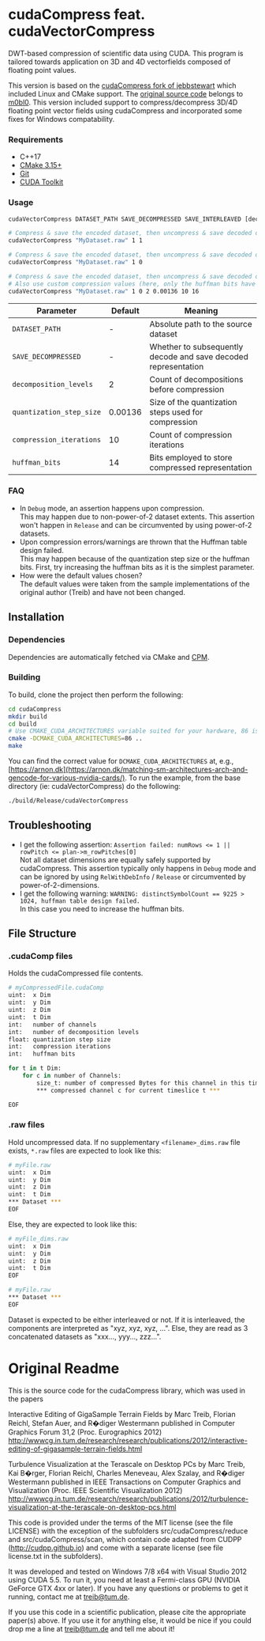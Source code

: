 # cudaCompress feat. cudaVectorCompress

DWT-based compression of scientific data using CUDA.
This program is tailored towards application on 3D and 4D vectorfields composed of floating point values.

This version is based on the [cudaCompress fork of jebbstewart](https://github.com/jebbstewart/cudaCompress) which included Linux and CMake support.
The [original source code](https://github.com/m0bl0/cudaCompress) belongs to [m0bl0](https://github.com/m0bl0).
This version included support to compress/decompress 3D/4D floating point vector fields using cudaCompress and incorporated some fixes for Windows compatability.

### Requirements

- C++17
- [CMake 3.15+](https://cmake.org/)
- [Git](https://git-scm.com/)
- [CUDA Toolkit](https://developer.nvidia.com/cuda-toolkit)

### Usage

```bash
cudaVectorCompress DATASET_PATH SAVE_DECOMPRESSED SAVE_INTERLEAVED [decomposition_levels (2)] [quantization_step_size (0.00136)] [compression_iterations (10)] [huffman_bits (14)]

# Compress & save the encoded dataset, then uncompress & save decoded dataset (interleaved)
cudaVectorCompress "MyDataset.raw" 1 1

# Compress & save the encoded dataset, then uncompress & save decoded dataset (not interleaved)
cudaVectorCompress "MyDataset.raw" 1 0

# Compress & save the encoded dataset, then uncompress & save decoded dataset (not interleaved)
# Also use custom compression values (here, only the huffman bits have been increased)
cudaVectorCompress "MyDataset.raw" 1 0 2 0.00136 10 16
```

| Parameter | Default | Meaning |
| --------- | ------- | ------- |
| `DATASET_PATH` | - | Absolute path to the source dataset |
| `SAVE_DECOMPRESSED` | - | Whether to subsequently decode and save decoded representation |
| `decomposition_levels` | 2 | Count of decompositions before compression |
| `quantization_step_size` | 0.00136 | Size of the quantization steps used for compression |
| `compression_iterations` | 10 | Count of compression iterations |
| `huffman_bits` | 14 | Bits employed to store compressed representation |

### FAQ

- In `Debug` mode, an assertion happens upon compression.  
    This may happen due to non-power-of-2 dataset extents. This assertion won't happen in `Release` and can be circumvented by using power-of-2 datasets.
- Upon compression errors/warnings are thrown that the Huffman table design failed.  
    This may happen because of the quantization step size or the huffman bits. First, try increasing the huffman bits as it is the simplest parameter.
- How were the default values chosen?  
    The default values were taken from the sample implementations of the original author (Treib) and have not been changed.

## Installation

### Dependencies

Dependencies are automatically fetched via CMake and [CPM](https://github.com/cpm-cmake/CPM.cmake).

### Building

To build, clone the project then perform the following:

```bash
cd cudaCompress
mkdir build
cd build
# Use CMAKE_CUDA_ARCHITECTURES variable suited for your hardware, 86 is suited for an RTX 3090
cmake -DCMAKE_CUDA_ARCHITECTURES=86 .. 
make
```

You can find the correct value for `DCMAKE_CUDA_ARCHITECTURES` at, e.g., [https://arnon.dk](https://arnon.dk/matching-sm-architectures-arch-and-gencode-for-various-nvidia-cards/).
To run the example, from the base directory (ie: cudaVectorCompress) do the following:

```bash
./build/Release/cudaVectorCompress
```

## Troubleshooting

- I get the following assertion: `Assertion failed: numRows <= 1 || rowPitch <= plan->m_rowPitches[0]`  
    Not all dataset dimensions are equally safely supported by cudaCompress. This assertion typically only happens in `Debug` mode and can be ignored by using `RelWithDebInfo` / `Release` or circumvented by power-of-2-dimensions.
- I get the following warning: `WARNING: distinctSymbolCount == 9225 > 1024, huffman table design failed.`  
    In this case you need to increase the huffman bits.

## File Structure

### .cudaComp files

Holds the cudaCompressed file contents.
```bash
# myCompressedFile.cudaComp
uint:  x Dim
uint:  y Dim
uint:  z Dim
uint:  t Dim
int:   number of channels
int:   number of decomposition levels
float: quantization step size
int:   compression iterations
int:   huffman bits

for t in t Dim:
    for c in number of Channels:
        size_t: number of compressed Bytes for this channel in this timeslice
        *** compressed channel c for current timeslice t ***

EOF
```

### .raw files

Hold uncompressed data. If no supplementary `<filename>_dims.raw` file exists, `*.raw` files are expected to look like this:
```bash
# myFile.raw
uint:  x Dim
uint:  y Dim
uint:  z Dim
uint:  t Dim
*** Dataset ***
EOF
```

Else, they are expected to look like this:
```bash
# myFile_dims.raw
uint:  x Dim
uint:  y Dim
uint:  z Dim
uint:  t Dim
EOF

# myFile.raw
*** Dataset ***
EOF
```

Dataset is expected to be either interleaved or not.
If it is interleaved, the components are interpreted as "xyz, xyz, xyz, ...".
Else, they are read as 3 concatenated datasets as "xxx..., yyy..., zzz...".  

# Original Readme

This is the source code for the cudaCompress library, which was used in the papers

Interactive Editing of GigaSample Terrain Fields
by Marc Treib, Florian Reichl, Stefan Auer, and R�diger Westermann
published in Computer Graphics Forum 31,2 (Proc. Eurographics 2012)
http://wwwcg.in.tum.de/research/research/publications/2012/interactive-editing-of-gigasample-terrain-fields.html

Turbulence Visualization at the Terascale on Desktop PCs
by Marc Treib, Kai B�rger, Florian Reichl, Charles Meneveau, Alex Szalay, and R�diger Westermann
published in IEEE Transactions on Computer Graphics and Visualization (Proc. IEEE Scientific Visualization 2012)
http://wwwcg.in.tum.de/research/research/publications/2012/turbulence-visualization-at-the-terascale-on-desktop-pcs.html

This code is provided under the terms of the MIT license (see the file LICENSE) with the exception of the subfolders src/cudaCompress/reduce and src/cudaCompress/scan, which contain code adapted from CUDPP (http://cudpp.github.io) and come with a separate license (see file license.txt in the subfolders).

It was developed and tested on Windows 7/8 x64 with Visual Studio 2012 using CUDA 5.5.
To run it, you need at least a Fermi-class GPU (NVIDIA GeForce GTX 4xx or later).
If you have any questions or problems to get it running, contact me at treib@tum.de.

If you use this code in a scientific publication, please cite the appropriate paper(s) above.
If you use it for anything else, it would be nice if you could drop me a line at treib@tum.de and tell me about it!
